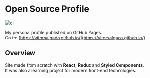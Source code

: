 # Open Source Profile

[![ci](https://github.com/vitorsalgado/vitorsalgado.github.io/actions/workflows/ci.yml/badge.svg)](https://github.com/vitorsalgado/vitorsalgado.github.io/actions/workflows/ci.yml)

My personal profile published on GitHub Pages.  
Go to: [https://vitorsalgado.github.io/](https://vitorsalgado.github.io/)

## Overview
Site made from scratch with **React**, **Redux** and **Styled Components**.  
It was also a learning project for modern front-end technologies.
